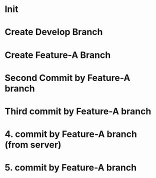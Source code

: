 # Init
# Create Develop Branch
# Create Feature-A Branch
# Second Commit by Feature-A branch
# Third commit by Feature-A branch
# 4. commit by Feature-A branch (from server)
# 5. commit by Feature-A branch
